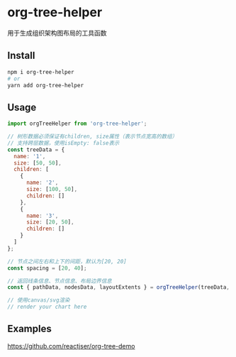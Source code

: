 # org-tree-helper

用于生成组织架构图布局的工具函数

## Install

```bash
npm i org-tree-helper
# or
yarn add org-tree-helper
```

## Usage

```javascript
import orgTreeHelper from 'org-tree-helper';

// 树形数据必须保证有children, size属性（表示节点宽高的数组）
// 支持跨层数据，使用isEmpty: false表示
const treeData = {
  name: '1',
  size: [50, 50],
  children: [
    {
      name: '2',
      size: [100, 50],
      children: []
    },
    {
      name: '3',
      size: [20, 50],
      children: []
    }
  ]
};

// 节点之间左右和上下的间距，默认为[20, 20]
const spacing = [20, 40];

// 返回线条信息、节点信息、布局边界信息
const { pathData, nodesData, layoutExtents } = orgTreeHelper(treeData, spacing);

// 使用canvas/svg渲染
// render your chart here
```

## Examples

https://github.com/reactjser/org-tree-demo
